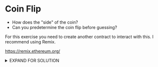 # Coin Flip

* How does the "side" of the coin?
* Can you predetermine the coin flip before guessing?

For this exercise you need to create another contract to interact with this. I recommend using Remix.

https://remix.ethereum.org/

<details>
  <summary>EXPAND FOR SOLUTION</summary>
  <p>
Check out this Medium article for a great walkthrough of this problem.

https://medium.com/coinmonks/ethernaut-coin-flip-problem-4f326df872cb

Essentially the contract is basing the flip on the hash of the last block. So if we create a contract to calculate the flip, much like the current contract, then we can submit out guess and be RIGHT!

Check out this contract for the solution.

[CoinFlipAttack](attack/03-CoinFlip.sol)

For us to properly run this, we need the contract address.

`contract.address`

Unfortunately with the following tidbit of code, we can only guess once per mined block. So this solution takes a bit longer to achieve.

```
if (lastHash == blockValue) {
  revert();
}
```
  </p>
</details>
